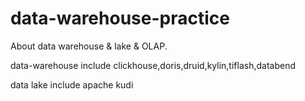 # data-warehouse-practice

About data warehouse & lake & OLAP.

data-warehouse include clickhouse,doris,druid,kylin,tiflash,databend

data lake include apache kudi